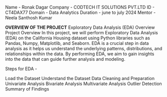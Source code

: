 Name - Ronak Dagar
Company - CODTECH IT SOLUTIONS PVT.LTD
ID - CT4DAX77
Domain - Data Analytics
Duration - june to july 2024
Mentor - Neela Santhosh Kumar

**OVERVIEW OF THE PROJECT**
Exploratory Data Analysis (EDA) Overview
Project Overview
In this project, we will perform Exploratory Data Analysis (EDA) on the California Housing dataset using Python libraries such as Pandas, Numpy, Matplotlib, and Seaborn. EDA is a crucial step in data analysis as it helps us understand the underlying patterns, distributions, and relationships within the data. By performing EDA, we aim to gain insights into the data that can guide further analysis and modeling.


Steps for EDA  -

Load the Dataset
Understand the Dataset
Data Cleaning and Preparation
Univariate Analysis
Bivariate Analysis
Multivariate Analysis
Outlier Detection
Summary of Findings
